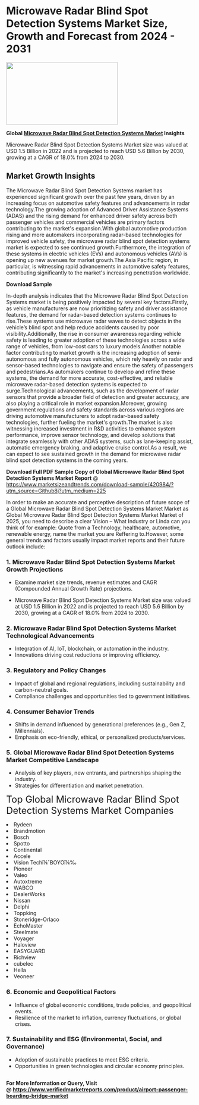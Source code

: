 <H1>Microwave Radar Blind Spot Detection Systems Market Size, Growth and Forecast from 2024 - 2031</H1><img class="aligncenter size-medium wp-image-584254" src="https://thirdeyenews.in/wp-content/uploads/2024/09/Global-Market-Research-300x168.jpeg" alt="" width="300" height="168" /><p><strong>Global&nbsp;<a href="https://www.marketsizeandtrends.com/download-sample/420984/?utm_source=Github8j?utm_medium=225">Microwave Radar Blind Spot Detection Systems Market</a> Insights</strong></p><p>Microwave Radar Blind Spot Detection Systems Market size was valued at USD 1.5 Billion in 2022 and is projected to reach USD 5.6 Billion by 2030, growing at a CAGR of 18.0% from 2024 to 2030.</p><p><h2>Market Growth Insights</h2> <p>The Microwave Radar Blind Spot Detection Systems market has experienced significant growth over the past few years, driven by an increasing focus on automotive safety features and advancements in radar technology.The growing adoption of Advanced Driver Assistance Systems (ADAS) and the rising demand for enhanced driver safety across both passenger vehicles and commercial vehicles are primary factors contributing to the market's expansion.With global automotive production rising and more automakers incorporating radar-based technologies for improved vehicle safety, the microwave radar blind spot detection systems market is expected to see continued growth.Furthermore, the integration of these systems in electric vehicles (EVs) and autonomous vehicles (AVs) is opening up new avenues for market growth.The Asia Pacific region, in particular, is witnessing rapid advancements in automotive safety features, contributing significantly to the market's increasing penetration worldwide.</p> <p><strong>Download Sample</strong></p> <p>In-depth analysis indicates that the Microwave Radar Blind Spot Detection Systems market is being positively impacted by several key factors.Firstly, as vehicle manufacturers are now prioritizing safety and driver assistance features, the demand for radar-based detection systems continues to rise.These systems use microwave radar waves to detect objects in the vehicle’s blind spot and help reduce accidents caused by poor visibility.Additionally, the rise in consumer awareness regarding vehicle safety is leading to greater adoption of these technologies across a wide range of vehicles, from low-cost cars to luxury models.Another notable factor contributing to market growth is the increasing adoption of semi-autonomous and fully autonomous vehicles, which rely heavily on radar and sensor-based technologies to navigate and ensure the safety of passengers and pedestrians.As automakers continue to develop and refine these systems, the demand for more accurate, cost-effective, and reliable microwave radar-based detection systems is expected to surge.Technological advancements, such as the development of radar sensors that provide a broader field of detection and greater accuracy, are also playing a critical role in market expansion.Moreover, growing government regulations and safety standards across various regions are driving automotive manufacturers to adopt radar-based safety technologies, further fueling the market's growth.The market is also witnessing increased investment in R&D activities to enhance system performance, improve sensor technology, and develop solutions that integrate seamlessly with other ADAS systems, such as lane-keeping assist, automatic emergency braking, and adaptive cruise control.As a result, we can expect to see sustained growth in the demand for microwave radar blind spot detection systems in the coming years.</p> <p><span class=""><strong>Download Full PDF Sample Copy of Global Microwave Radar Blind Spot Detection Systems Market Report</strong> @ <a href="https://www.marketsizeandtrends.com/download-sample/420984/?utm_source=Github8j?utm_medium=225" target="_blank">https://www.marketsizeandtrends.com/download-sample/420984/?utm_source=Github8j?utm_medium=225</a></span></p><p>In order to make an accurate and perceptive description of future scope of a Global&nbsp;Microwave Radar Blind Spot Detection Systems Market Market as Global&nbsp;Microwave Radar Blind Spot Detection Systems Market Market of 2025, you need to describe a clear Vision &ndash; What Industry or Linda can you think of for example: Quote from a Technology, healthcare, automotive, renewable energy, name the market you are Reffering to.However, some general trends and factors usually impact market reports and their future outlook include:</p><h3>1.&nbsp;<strong>Microwave Radar Blind Spot Detection Systems Market Growth Projections</strong></h3><ul><li>Examine market size trends, revenue estimates and CAGR (Compounded Annual Growth Rate) projections.</li><li><p>Microwave Radar Blind Spot Detection Systems Market size was valued at USD 1.5 Billion in 2022 and is projected to reach USD 5.6 Billion by 2030, growing at a CAGR of 18.0% from 2024 to 2030.</p></li></ul><h3>2.&nbsp;<strong>Microwave Radar Blind Spot Detection Systems Market Technological Advancements</strong></h3><ul><li>Integration of AI, IoT, blockchain, or automation in the industry.</li><li>Innovations driving cost reductions or improving efficiency.</li></ul><h3>3.&nbsp;<strong>Regulatory and Policy Changes</strong></h3><ul><li>Impact of global and regional regulations, including sustainability and carbon-neutral goals.</li><li>Compliance challenges and opportunities tied to government initiatives.</li></ul><h3>4.&nbsp;<strong>Consumer Behavior Trends</strong></h3><ul><li>Shifts in demand influenced by generational preferences (e.g., Gen Z, Millennials).</li><li>Emphasis on eco-friendly, ethical, or personalized products/services.</li></ul><h3>5.&nbsp;<strong>Global Microwave Radar Blind Spot Detection Systems Market Competitive Landscape</strong></h3><ul><li>Analysis of key players, new entrants, and partnerships shaping the industry.</li><li>Strategies for differentiation and market penetration.</li></ul><p data-pm-slice="1 1 []"><span style="color: inherit; font-family: inherit; font-size: 25px;">Top Global Microwave Radar Blind Spot Detection Systems Market Companies</span></p><div class="" data-test-id=""><p><li>Rydeen</li><li> Brandmotion</li><li> Bosch</li><li> Spotto</li><li> Continental</li><li> Accele</li><li> Vision Techï¼ˆBOYOï¼‰</li><li> Pioneer</li><li> Valeo</li><li> Autoxtreme</li><li> WABCO</li><li> DealerWorks</li><li> Nissan</li><li> Delphi</li><li> Toppking</li><li> Stoneridge-Orlaco</li><li> EchoMaster</li><li> Steelmate</li><li> Voyager</li><li> Haloview</li><li> EASYGUARD</li><li> Richview</li><li> cubelec</li><li> Hella</li><li> Veoneer</li></p></div><h3>6.&nbsp;<strong>Economic and Geopolitical Factors</strong></h3><ul><li>Influence of global economic conditions, trade policies, and geopolitical events.</li><li>Resilience of the market to inflation, currency fluctuations, or global crises.</li></ul><h3>7.&nbsp;<strong>Sustainability and ESG (Environmental, Social, and Governance)</strong></h3><ul><li>Adoption of sustainable practices to meet ESG criteria.</li><li>Opportunities in green technologies and circular economy principles.</li></ul><h2><strong style="font-size: 14px;">For More Information or Query, Visit @&nbsp;</strong><a style="background-color: #ffffff; font-size: 14px;" href="https://www.marketsizeandtrends.com/report/microwave-radar-blind-spot-detection-systems-market/" target="_blank">https://www.verifiedmarketreports.com/product/airport-passenger-boarding-bridge-market</a></h2>